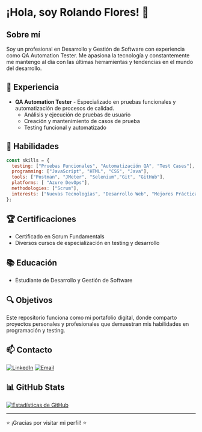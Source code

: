 # ¡Hola, soy Rolando Flores! 👋

## Sobre mí
Soy un profesional en Desarrollo y Gestión de Software con experiencia como QA Automation Tester. Me apasiona la tecnología y constantemente me mantengo al día con las últimas herramientas y tendencias en el mundo del desarrollo.

## 💼 Experiencia
- **QA Automation Tester** - Especializado en pruebas funcionales y automatización de procesos de calidad.
  - Análisis y ejecución de pruebas de usuario
  - Creación y mantenimiento de casos de prueba
  - Testing funcional y automatizado

## 🚀 Habilidades
```javascript
const skills = {
  testing: ["Pruebas Funcionales", "Automatización QA", "Test Cases"],
  programming: ["JavaScript", "HTML", "CSS", "Java"], 
  tools: ["Postman", "JMeter", "Selenium","Git", "GitHub"],
  platforms: [ "Azure DevOps"], 
  methodologies: ["Scrum"],
  interests: ["Nuevas Tecnologías", "Desarrollo Web", "Mejores Prácticas"]
};
```

## 🏆 Certificaciones
- Certificado en Scrum Fundamentals
- Diversos cursos de especialización en testing y desarrollo

## 📚 Educación
- Estudiante de Desarrollo y Gestión de Software

## 🔍 Objetivos
Este repositorio funciona como mi portafolio digital, donde comparto proyectos personales y profesionales que demuestran mis habilidades en programación y testing.

## 📫 Contacto
<!-- Puedes añadir enlaces a tus redes sociales o correo -->
[![LinkedIn](https://img.shields.io/badge/LinkedIn-0077B5?style=for-the-badge&logo=linkedin&logoColor=white)](https://www.linkedin.com/in/flores-rolando/)
[![Email](https://img.shields.io/badge/Email-D14836?style=for-the-badge&logo=gmail&logoColor=white)](mailto:rolando.flores.dev@gmail.com)

## 📊 GitHub Stats
[![Estadísticas de GitHub](https://github-readme-stats.vercel.app/api?username=rafj26&show_icons=true&theme=radical)](https://github.com/rafj26)

---
⭐️ ¡Gracias por visitar mi perfil! ⭐️
